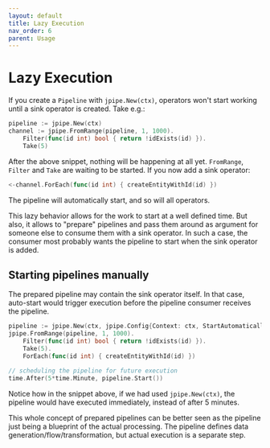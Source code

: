 ```yaml
---
layout: default
title: Lazy Execution
nav_order: 6
parent: Usage
---
```


<h1>Lazy Execution</h1>

If you create a `Pipeline` with `jpipe.New(ctx)`, operators won't start working until a sink operator is created. Take e.g.:

```go
pipeline := jpipe.New(ctx)
channel := jpipe.FromRange(pipeline, 1, 1000).
    Filter(func(id int) bool { return !idExists(id) }).
    Take(5)
```

After the above snippet, nothing will be happening at all yet. `FromRange`, `Filter` and `Take` are waiting to be started. If you now add a sink operator:

```go
<-channel.ForEach(func(id int) { createEntityWithId(id) })
```

The pipeline will automatically start, and so will all operators.

This lazy behavior allows for the work to start at a well defined time. But also, it allows to "prepare" pipelines and pass them around as argument for someone else to consume them with a sink operator. In such a case, the consumer most probably wants the pipeline to start when the sink operator is added.

<h2>Starting pipelines manually</h2>

The prepared pipeline may contain the sink operator itself. In that case, auto-start would trigger execution before the pipeline consumer receives the pipeline.

```go
pipeline := jpipe.New(ctx, jpipe.Config{Context: ctx, StartAutomatically: false})
jpipe.FromRange(pipeline, 1, 1000).
    Filter(func(id int) bool { return !idExists(id) }).
    Take(5).
    ForEach(func(id int) { createEntityWithId(id) })

// scheduling the pipeline for future execution
time.After(5*time.Minute, pipeline.Start())
```

Notice how in the snippet above, if we had used `jpipe.New(ctx)`, the pipeline would have executed immediately, instead of after 5 minutes.

This whole concept of prepared pipelines can be better seen as the pipeline just being a blueprint of the actual processing. The pipeline defines data generation/flow/transformation, but actual execution is a separate step.